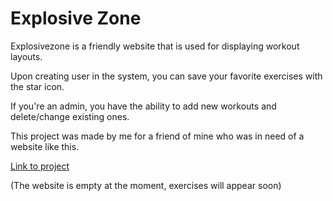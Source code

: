 # Explosive Zone

Explosivezone is a friendly website that is used for displaying workout layouts.

Upon creating user in the system, you can save your favorite exercises with the star icon.

If you're an admin, you have the ability to add new workouts and delete/change existing ones.

This project was made by me for a friend of mine who was in need of a website like this.

[Link to project](https://explosivezone.herokuapp.com/)

(The website is empty at the moment, exercises will appear soon)
